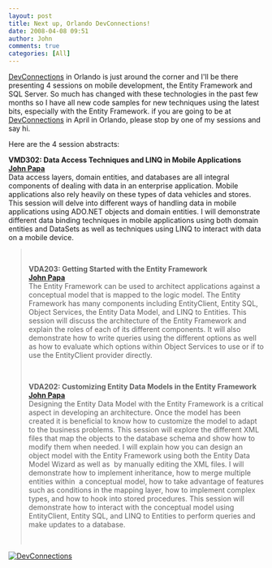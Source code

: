 ```yaml
---
layout: post
title: Next up, Orlando DevConnections!
date: 2008-04-08 09:51
author: John
comments: true
categories: [All]
---
```

<p><a href="http://www.devconnections.com/?refer=juliaL">DevConnections</a> in Orlando is just around the corner and I'll be there presenting 4 sessions on mobile development, the Entity Framework and SQL Server. So much has changed with these technologies in the past few months so I have all new code samples for new techniques using the latest bits, especially with the Entity Framework. if you are going to be at <a href="http://www.devconnections.com/?refer=juliaL">DevConnections</a> in April in Orlando, please stop by one of my sessions and say hi.</p> <p>Here are the 4 session abstracts:</p> <p><b>VMD302: Data Access Techniques and LINQ in Mobile Applications</b><br><b><a href="http://www.johnpapa.net">John Papa</a></b><br>Data access layers, domain entities, and databases are all integral components of dealing with data in an enterprise application. Mobile applications also rely heavily on these types of data vehicles and stores. This session will delve into different ways of handling data in mobile applications using ADO.NET objects and domain entities. I will demonstrate different data binding techniques in mobile applications using both domain entities and DataSets as well as techniques using LINQ to interact with data on a mobile device. <blockquote> <p><b></b>&nbsp;</p> <p><b>VDA203: Getting Started with the Entity Framework</b><br><b><a href="http://www.johnpapa.net">John Papa</a></b><br>The Entity Framework can be used to architect applications against a conceptual model that is mapped to the logic model. The Entity Framework has many components including EntityClient, Entity SQL, Object Services, the Entity Data Model, and LINQ to Entities. This session will discuss the architecture of the Entity Framework and explain the roles of each of its different components. It will also demonstrate how to write queries using the different options as well as how to evaluate which options within Object Services to use or if to use the EntityClient provider directly. </p> <p>&nbsp;</p> <p><b>VDA202: Customizing Entity Data Models in the Entity Framework</b><br><b><a href="http://www.johnpapa.net">John Papa</a></b><br>Designing the Entity Data Model with the Entity Framework is a critical aspect in developing an architecture. Once the model has been created it is beneficial to know how to customize the model to adapt to the business problems. This session will explore the different XML files that map the objects to the database schema and show how to modify them when needed. I will explain how you can design an object model with the Entity Framework using both the Entity Data Model Wizard as well as&nbsp; by manually editing the XML files. I will demonstrate how to implement inheritance, how to merge multiple entities within&nbsp; a conceptual model, how to take advantage of features such as conditions in the mapping layer, how to implement complex types, and how to hook into stored procedures. This session will demonstrate how to interact with the conceptual model using EntityClient, Entity SQL, and LINQ to Entities to perform queries and make updates to a database.  <p>&nbsp;</p></blockquote> <p><a href="http://www.devconnections.com/?refer=juliaL"><img alt="DevConnections" src="http://images.johnpapa.net/images/fall07connexdata.png" border="0"></a></p>

